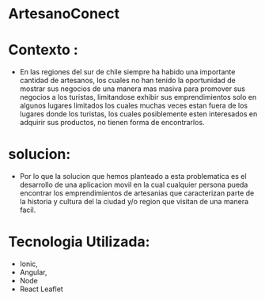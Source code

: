 
# ArtesanoConect


# Contexto :

- En las regiones del sur de chile siempre ha habido una importante cantidad de artesanos, los cuales no han tenido la oportunidad de mostrar sus negocios de una manera mas masiva para promover sus negocios a los turistas, limitandose exhibir sus emprendimientos solo en algunos lugares limitados los cuales muchas veces estan fuera de los lugares donde los turistas, los cuales posiblemente esten interesados en adquirir sus productos, no tienen forma de encontrarlos.

# solucion:
- Por lo que la solucion que hemos planteado a esta problematica es el desarrollo de una aplicacion movil en la cual cualquier persona pueda encontrar los emprendimientos de artesanias que caracterizan parte de la historia y cultura del la ciudad y/o region que visitan de una manera facil.

# Tecnologia Utilizada: 
- Ionic, 
- Angular,
- Node 
- React Leaflet



